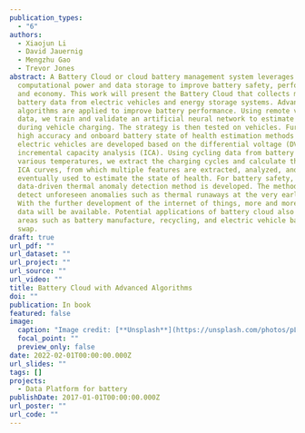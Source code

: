 ```yaml
---
publication_types:
  - "6"
authors:
  - Xiaojun Li
  - David Jauernig
  - Mengzhu Gao
  - Trevor Jones
abstract: A Battery Cloud or cloud battery management system leverages the cloud
  computational power and data storage to improve battery safety, performance,
  and economy. This work will present the Battery Cloud that collects measured
  battery data from electric vehicles and energy storage systems. Advanced
  algorithms are applied to improve battery performance. Using remote vehicle
  data, we train and validate an artificial neural network to estimate pack SOC
  during vehicle charging. The strategy is then tested on vehicles. Furthermore,
  high accuracy and onboard battery state of health estimation methods for
  electric vehicles are developed based on the differential voltage (DVA) and
  incremental capacity analysis (ICA). Using cycling data from battery cells at
  various temperatures, we extract the charging cycles and calculate the DVA and
  ICA curves, from which multiple features are extracted, analyzed, and
  eventually used to estimate the state of health. For battery safety, a
  data-driven thermal anomaly detection method is developed. The method can
  detect unforeseen anomalies such as thermal runaways at the very early stage.
  With the further development of the internet of things, more and more battery
  data will be available. Potential applications of battery cloud also include
  areas such as battery manufacture, recycling, and electric vehicle battery
  swap.
draft: true
url_pdf: ""
url_dataset: ""
url_project: ""
url_source: ""
url_video: ""
title: Battery Cloud with Advanced Algorithms
doi: ""
publication: In book
featured: false
image:
  caption: "Image credit: [**Unsplash**](https://unsplash.com/photos/pLCdAaMFLTE)"
  focal_point: ""
  preview_only: false
date: 2022-02-01T00:00:00.000Z
url_slides: ""
tags: []
projects:
  - Data Platform for battery
publishDate: 2017-01-01T00:00:00.000Z
url_poster: ""
url_code: ""
---
```


<!-- {{% callout note %}}
Click the *Cite* button above to demo the feature to enable visitors to import publication metadata into their reference management software.
{{% /callout %}}

{{% callout note %}}
Create your slides in Markdown - click the *Slides* button to check out the example.
{{% /callout %}} -->

<!-- Supplementary notes can be added here, including [code, math, and images](https://wowchemy.com/docs/writing-markdown-latex/). -->
